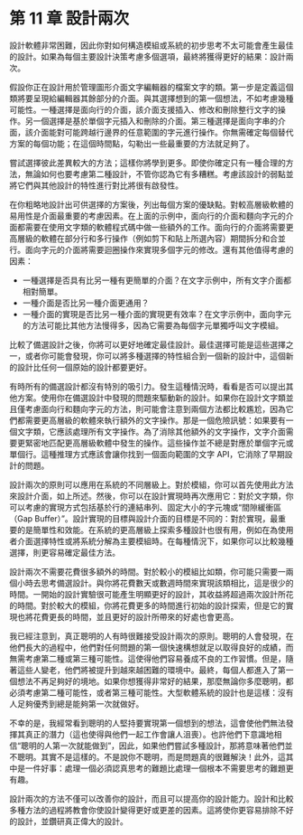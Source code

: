 # 第 11 章 設計兩次

設計軟體非常困難，因此你對如何構造模組或系統的初步思考不太可能會產生最佳的設計。如果為每個主要設計決策考慮多個選項，最終將獲得更好的結果：設計兩次。

假設你正在設計用於管理圖形介面文字編輯器的檔案文字的類。第一步是定義這個類將要呈現給編輯器其餘部分的介面。與其選擇想到的第一個想法，不如考慮幾種可能性。一種選擇是面向行的介面，該介面支援插入、修改和刪除整行文字的操作。另一個選擇是基於單個字元插入和刪除的介面。第三種選擇是面向字串的介面，該介面能對可能跨越行邊界的任意範圍的字元進行操作。你無需確定每個替代方案的每個功能；在這個時間點，勾勒出一些最重要的方法就足夠了。

嘗試選擇彼此差異較大的方法；這樣你將學到更多。即使你確定只有一種合理的方法，無論如何也要考慮第二種設計，不管你認為它有多糟糕。考慮該設計的弱點並將它們與其他設計的特性進行對比將很有啟發性。

在你粗略地設計出可供選擇的方案後，列出每個方案的優缺點。對較高層級軟體的易用性是介面最重要的考慮因素。在上面的示例中，面向行的介面和麵向字元的介面都需要在使用文字類的軟體程式碼中做一些額外的工作。面向行的介面將需要更高層級的軟體在部分行和多行操作（例如剪下和貼上所選內容）期間拆分和合並行。面向字元的介面將需要迴圈操作來實現多個字元的修改。還有其他值得考慮的因素：

- 一種選擇是否具有比另一種有更簡單的介面？在文字示例中，所有文字介面都相對簡單。
- 一種介面是否比另一種介面更通用？
- 一種介面的實現是否比另一種介面的實現更有效率？在文字示例中，面向字元的方法可能比其他方法慢得多，因為它需要為每個字元單獨呼叫文字模組。

比較了備選設計之後，你將可以更好地確定最佳設計。最佳選擇可能是這些選擇之一，或者你可能會發現，你可以將多種選擇的特性組合到一個新的設計中，這個新的設計比任何一個原始的設計都要更好。

有時所有的備選設計都沒有特別的吸引力。發生這種情況時，看看是否可以提出其他方案。使用你在備選設計中發現的問題來驅動新的設計。如果你在設計文字類並且僅考慮面向行和麵向字元的方法，則可能會注意到兩個方法都比較尷尬，因為它們都需要更高層級的軟體來執行額外的文字操作。那是一個危險訊號：如果要有一個文字類，它應該處理所有文字操作。為了消除其他額外的文字操作，文字介面需要更緊密地匹配更高層級軟體中發生的操作。這些操作並不總是對應於單個字元或單個行。這種推理方式應該會讓你找到一個面向範圍的文字 API，它消除了早期設計的問題。

設計兩次的原則可以應用在系統的不同層級上。對於模組，你可以首先使用此方法來設計介面，如上所述。然後，你可以在設計實現時再次應用它：對於文字類，你可以考慮的實現方式包括基於行的連結串列、固定大小的字元塊或“間隙緩衝區（Gap Buffer）”。設計實現的目標與設計介面的目標是不同的：對於實現，最重要的是簡單性和效能。在系統的更高層級上探索多種設計也很有用，例如在為使用者介面選擇特性或將系統分解為主要模組時。在每種情況下，如果你可以比較幾種選擇，則更容易確定最佳方法。

設計兩次不需要花費很多額外的時間。對於較小的模組比如類，你可能只需要一兩個小時去思考備選設計。與你將花費數天或數週時間來實現該類相比，這是很少的時間。一開始的設計實驗很可能產生明顯更好的設計，其收益將超過兩次設計所花的時間。對於較大的模組，你將花費更多的時間進行初始的設計探索，但是它的實現也將花費更長的時間，並且更好的設計所帶來的好處也會更高。

我已經注意到，真正聰明的人有時很難接受設計兩次的原則。聰明的人會發現，在他們長大的過程中，他們對任何問題的第一個快速構想就足以取得良好的成績，而無需考慮第二種或第三種可能性。這使得他們容易養成不良的工作習慣。但是，隨著這些人變老，他們將被提升到越來越困難的環境中。最終，每個人都進入了第一個想法不再足夠好的境地。如果你想獲得非常好的結果，那麼無論你多麼聰明，都必須考慮第二種可能性，或者第三種可能性。大型軟體系統的設計也是這樣：沒有人足夠優秀到總是能夠第一次就做好。

不幸的是，我經常看到聰明的人堅持要實現第一個想到的想法，這會使他們無法發揮其真正的潛力（這也使得與他們一起工作會讓人沮喪）。也許他們下意識地相信“聰明的人第一次就能做到”，因此，如果他們嘗試多種設計，那將意味著他們並不聰明。其實不是這樣的。不是說你不聰明，而是問題真的很難解決！此外，這其中是一件好事：處理一個必須認真思考的難題比處理一個根本不需要思考的難題更有趣。

設計兩次的方法不僅可以改善你的設計，而且可以提高你的設計能力。設計和比較多種方法的過程將教會你使設計變得更好或更差的因素。這將使你更容易排除不好的設計，並鑽研真正偉大的設計。